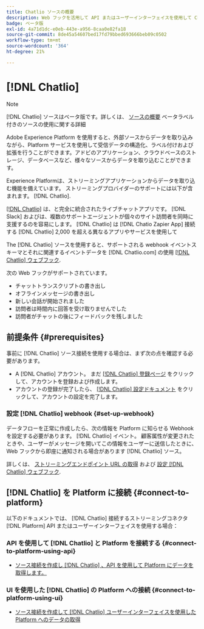 ```yaml
---
title: Chatlio ソースの概要
description: Web フックを活用して API またはユーザーインターフェイスを使用して Chatlio をAdobe Experience Platformに接続する方法を説明します
badge: ベータ版
exl-id: 4a71d1dc-e0eb-443e-a956-8caa0e82fa18
source-git-commit: 8de45a54607bed17fd79bbed693666beb09c0502
workflow-type: tm+mt
source-wordcount: '364'
ht-degree: 21%

---
```


# [!DNL Chatlio]

>[!NOTE]
>
>[!DNL Chatlio] ソースはベータ版です。詳しくは、 [ソースの概要](../../home.md#terms-and-conditions) ベータラベル付きのソースの使用に関する詳細

Adobe Experience Platform を使用すると、外部ソースからデータを取り込みながら、Platform サービスを使用して受信データの構造化、ラベル付けおよび拡張を行うことができます。アドビのアプリケーション、クラウドベースのストレージ、データベースなど、様々なソースからデータを取り込むことができます。

Experience Platformは、ストリーミングアプリケーションからデータを取り込む機能を備えています。 ストリーミングプロバイダーのサポートには以下が含まれます。 [!DNL Chatlio].

[[!DNL Chatlio]](https://chatlio.com/) は、と完全に統合されたライブチャットアプリです。 [!DNL Slack] およびは、複数のサポートエージェントが個々のサイト訪問者を同時に支援するのを容易にします。 [!DNL Chatlio] は [!DNL Chatio Zapier App] 接続する [!DNL Chatlio] 2,000 を超える異なるアプリやサービスを使用して

The [!DNL Chatlio] ソースを使用すると、サポートされる webhook イベントスキーマとそれに関連するイベントデータを [!DNL Chatlio.com] の使用 [[!DNL Chatlio] ウェブフック](https://chatlio.com/docs/webhooks/).

次の Web フックがサポートされています。

* チャットトランスクリプトの書き出し
* オフラインメッセージの書き出し
* 新しい会話が開始されました
* 訪問者は時間内に回答を受け取りませんでした
* 訪問者がチャットの後にフィードバックを残しました

## 前提条件 {#prerequisites}

事前に [!DNL Chatlio] ソース接続を使用する場合は、まず次の点を確認する必要があります。

* A [!DNL Chatlio] アカウント。 まだ [[!DNL Chatlio] 登録ページ](https://chatlio.com/app/#/signup) をクリックして、アカウントを登録および作成します。
* アカウントの登録が完了したら、 [[!DNL Chatlio] 設定ドキュメント](https://chatlio.com/docs/setup/) をクリックして、アカウントの設定を完了します。

### 設定 [!DNL Chatlio] webhook {#set-up-webhook}

データフローを正常に作成したら、次の情報を Platform に知らせる Webhook を設定する必要があります。 [!DNL Chatlio] イベント。 顧客属性が変更されたときや、ユーザーがメッセージを開いてこの情報をユーザーに送信したときに、Web フックから即座に通知される場合があります [!DNL Chatlio] ソース。

詳しくは、 [ストリーミングエンドポイント URL の取得](../../tutorials/ui/create/marketing-automation/chatlio-webhook.md#get-streaming-endpoint) および [設定 [!DNL Chatlio] ウェブフック](../../tutorials/ui/create/marketing-automation/chatlio-webhook.md#set-up-webhook).

## [!DNL Chatlio] を Platform に接続 {#connect-to-platform}

以下のドキュメントでは、 [!DNL Chatlio] 接続するストリーミングコネクタ [!DNL Platform] API またはユーザーインターフェイスを使用する場合：

### API を使用して [!DNL Chatlio] と Platform を接続する {#connect-to-platform-using-api}

* [ソース接続を作成し [!DNL Chatlio] 、API を使用して Platform にデータを取得します。](../../tutorials/api/create/marketing-automation/chatlio-webhook.md)

### UI を使用した [!DNL Chatlio] の Platform への接続 {#connect-to-platform-using-ui}

* [ソース接続を作成して [!DNL Chatlio] ユーザーインターフェイスを使用した Platform へのデータの取得](../../tutorials/ui/create/marketing-automation/chatlio-webhook.md)
